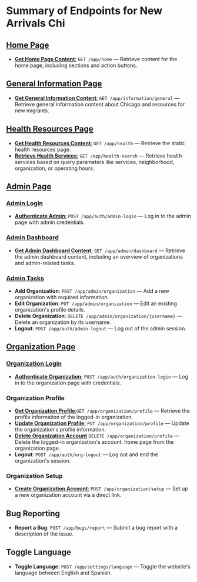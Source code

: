 
# Summary of Endpoints for New Arrivals Chi

## [Home Page](home.md)
- [**Get Home Page Content**:](home.md#get-home-page-content) `GET /app/home` — Retrieve content for the home page, including sections and action buttons.

## [General Information Page](general_info.md)
- [**Get General Information Content**:](general_info.md#get-general-information-content) `GET /app/information/general` — Retrieve general information content about Chicago and resources for new migrants.

## [Health Resources Page](health.md)
- [**Get Health Resources Content**:](health.md#get-health-resources-page-content) `GET /app/health` — Retrieve the static health resources page.
- [**Retrieve Health Services**:](health.md#search-health-services) `GET /app/health-search` — Retrieve health services based on query parameters like services, neighborhood, organization, or operating hours.

## [Admin Page](admin.md)
### [Admin Login](admin.md#admin-login)
- [**Authenticate Admin**:](admin.md#authenticate-admin) `POST /app/auth/admin-login` — Log in to the admin page with admin credentials.

### [Admin Dashboard](admin.md#get-admin-page-content)
- [**Get Admin Dashboard Content**:](admin.md#get-admin-page-content) `GET /app/admin/dashboard` — Retrieve the admin dashboard content, including an overview of organizations and admin-related tasks.

### [Admin Tasks](admin.md#admin-page-buttons-and-links)
- **Add Organization**: `POST /app/admin/organization` — Add a new organization with required information.
- **Edit Organization**: `PUT /app/admin/organization` — Edit an existing organization's profile details.
- **Delete Organization**: `DELETE /app/admin/organization/{username}` — Delete an organization by its username.
- **Logout**: `POST /app/auth/admin-logout` — Log out of the admin session.

## [Organization Page](organization.md#admin.md)
### [Organization Login](organization.md#organization-login.md)
- [**Authenticate Organization**:](organization.md#authenticate-organization) `POST /app/auth/organization-login` — Log in to the organization page with credentials.

### Organization Profile
- [**Get Organization Profile**:](organization.md#get-organization-profile)`GET /app/organization/profile` — Retrieve the profile information of the logged-in organization.
- [**Update Organization Profile**:](organization.md#update-organization-profile) `PUT /app/organization/profile` — Update the organization's profile information.
- [**Delete Organization Account**](organization.md#delete-organization-account) `DELETE /app/organization/profile` — Delete the logged-in organization's account.
home page from the organization page.
- **Logout**: `POST /app/auth/org-logout` — Log out and end the organization's session.


### Organization Setup
- [**Create Organization Account**:](organization.md#create-organization-account) `POST /app/organization/setup` — Set up a new organization account via a direct link.

## Bug Reporting
- **Report a Bug**: `POST /app/bugs/report` — Submit a bug report with a description of the issue.

## Toggle Language
- **Toggle Language**: `POST /app/settings/language` — Toggle the website's language between English and Spanish.
